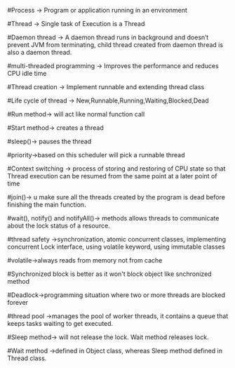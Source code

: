 #Process -> Program or application running in an environment

#Thread -> Single task of Execution is a Thread

#Daemon thread -> A daemon thread runs in background and doesn’t prevent JVM from terminating, child thread created from daemon thread is also a daemon thread.

#multi-threaded programming -> Improves the performance and reduces CPU idle time

#Thread creation -> Implement runnable and extending thread	class

#Life cycle of thread -> New,Runnable,Running,Waiting,Blocked,Dead

#Run method-> will act like normal function call

#Start method-> creates a thread

#sleep()-> pauses the thread

#priority->based on this scheduler will pick a runnable thread

#Context switching -> process of storing and restoring of CPU state so that Thread execution can be resumed from the same point at a later point of time

#join()-> u make sure all the threads created by the program is dead before finishing the main function.

#wait(), notify() and notifyAll()-> methods allows threads to communicate about the lock status of a resource.

#thread safety  ->synchronization, atomic concurrent classes, implementing concurrent Lock interface, using volatile keyword, using immutable classes

#volatile->always reads from memory not from cache

#Synchronized block is better as it won't block object like snchronized method

#Deadlock->programming situation where two or more threads are blocked forever

#thread pool ->manages the pool of worker threads, it contains a queue that keeps tasks waiting to get executed.

#Sleep method-> will not release the lock. Wait method releases lock.

#Wait method ->defined in Object class, whereas Sleep method defined in Thread class.


